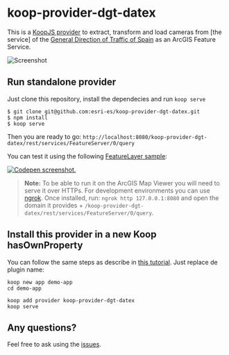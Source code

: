 # koop-provider-dgt-datex

This is a [KoopJS provider](https://koopjs.github.io/docs/available-plugins/providers) to extract, transform and load cameras from [the service] of the [General Direction of Traffic of Spain](http://www.dgt.es/es/) as an ArcGIS Feature Service.

![Screenshot](https://user-images.githubusercontent.com/826965/95004997-09878400-05f3-11eb-9379-595dba91369c.png)

## Run standalone provider

Just clone this repository, install the dependecies and run `koop serve`

```
$ git clone git@github.com:esri-es/koop-provider-dgt-datex.git
$ npm install
$ koop serve
```

Then you are ready to go: `http://localhost:8080/koop-provider-dgt-datex/rest/services/FeatureServer/0/query`

You can test it using the following [FeatureLayer sample](https://codepen.io/hhkaos/pen/WNwVMpY?editors=1000):

[![Codepen screenshot](https://user-images.githubusercontent.com/826965/95006971-6fcbd100-060a-11eb-981b-824ea6dc8794.png).](https://codepen.io/hhkaos/pen/WNwVMpY?editors=1000)

> **Note:** To be able to run it on the ArcGIS Map Viewer you will need to serve it over HTTPs. For development environments you can use [ngrok](https://ngrok.com/). Once installed, run: `ngrok http 127.0.0.1:8080` and open the domain it provides + `/koop-provider-dgt-datex/rest/services/FeatureServer/0/query`.

## Install this provider in a new Koop hasOwnProperty

You can follow the same steps as describe in [this tutorial](https://gist.github.com/hhkaos/d842a8a30626e0cf48e3834017879f42#demo-2-install-and-secure-a-pass-through-provider). Just replace de plugin name:

```
koop new app demo-app
cd demo-app

koop add provider koop-provider-dgt-datex
koop serve
```

## Any questions?

Feel free to ask using the [issues](https://github.com/esri-es/koop-provider-dgt-datex/issues).
